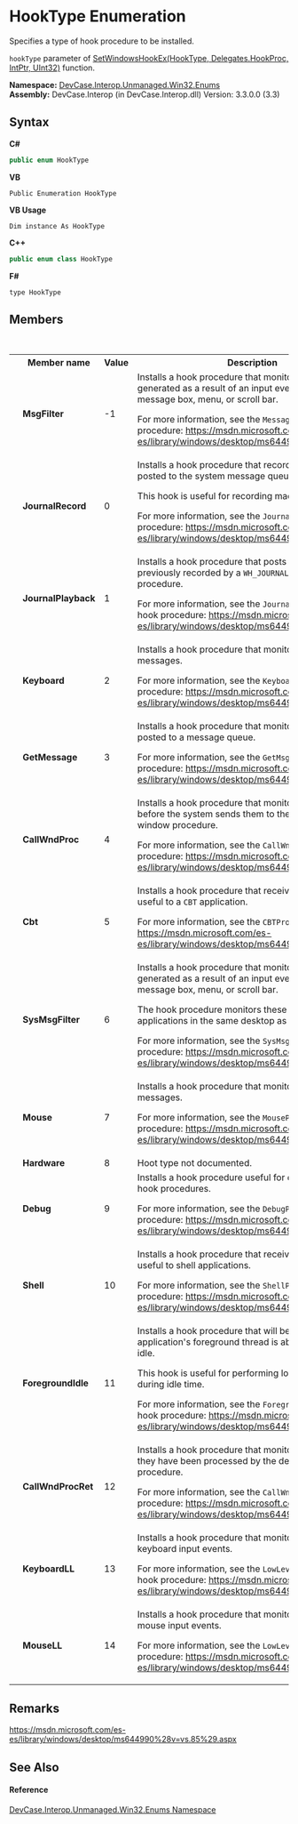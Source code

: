 # HookType Enumeration
 

Specifies a type of hook procedure to be installed. 

`hookType` parameter of <a href="M_DevCase_Interop_Unmanaged_Win32_NativeMethods_SetWindowsHookEx">SetWindowsHookEx(HookType, Delegates.HookProc, IntPtr, UInt32)</a> function.

**Namespace:**&nbsp;<a href="N_DevCase_Interop_Unmanaged_Win32_Enums">DevCase.Interop.Unmanaged.Win32.Enums</a><br />**Assembly:**&nbsp;DevCase.Interop (in DevCase.Interop.dll) Version: 3.3.0.0 (3.3)

## Syntax

**C#**<br />
``` C#
public enum HookType
```

**VB**<br />
``` VB
Public Enumeration HookType
```

**VB Usage**<br />
``` VB Usage
Dim instance As HookType
```

**C++**<br />
``` C++
public enum class HookType
```

**F#**<br />
``` F#
type HookType
```


## Members
&nbsp;<table><tr><th></th><th>Member name</th><th>Value</th><th>Description</th></tr><tr><td /><td target="F:DevCase.Interop.Unmanaged.Win32.Enums.HookType.MsgFilter">**MsgFilter**</td><td>-1</td><td>Installs a hook procedure that monitors messages generated as a result of an input event in a dialog box, message box, menu, or scroll bar. 

 For more information, see the `MessageProc` hook procedure: <a href="https://msdn.microsoft.com/es-es/library/windows/desktop/ms644987(v=vs.85).aspx" target="_blank">https://msdn.microsoft.com/es-es/library/windows/desktop/ms644987(v=vs.85).aspx</a></td></tr><tr><td /><td target="F:DevCase.Interop.Unmanaged.Win32.Enums.HookType.JournalRecord">**JournalRecord**</td><td>0</td><td>Installs a hook procedure that records input messages posted to the system message queue. 

 This hook is useful for recording macros. 

 For more information, see the `JournalRecordProc` hook procedure: <a href="https://msdn.microsoft.com/es-es/library/windows/desktop/ms644983(v=vs.85).aspx" target="_blank">https://msdn.microsoft.com/es-es/library/windows/desktop/ms644983(v=vs.85).aspx</a></td></tr><tr><td /><td target="F:DevCase.Interop.Unmanaged.Win32.Enums.HookType.JournalPlayback">**JournalPlayback**</td><td>1</td><td>Installs a hook procedure that posts messages previously recorded by a `WH_JOURNALRECORD` hook procedure. 

 For more information, see the `JournalPlaybackProc` hook procedure: <a href="https://msdn.microsoft.com/es-es/library/windows/desktop/ms644982(v=vs.85).aspx" target="_blank">https://msdn.microsoft.com/es-es/library/windows/desktop/ms644982(v=vs.85).aspx</a></td></tr><tr><td /><td target="F:DevCase.Interop.Unmanaged.Win32.Enums.HookType.Keyboard">**Keyboard**</td><td>2</td><td>Installs a hook procedure that monitors keystroke messages. 

 For more information, see the `KeyboardProc` hook procedure: <a href="https://msdn.microsoft.com/es-es/library/windows/desktop/ms644984(v=vs.85).aspx" target="_blank">https://msdn.microsoft.com/es-es/library/windows/desktop/ms644984(v=vs.85).aspx</a></td></tr><tr><td /><td target="F:DevCase.Interop.Unmanaged.Win32.Enums.HookType.GetMessage">**GetMessage**</td><td>3</td><td>Installs a hook procedure that monitors messages posted to a message queue. 

 For more information, see the `GetMsgProc` hook procedure: <a href="https://msdn.microsoft.com/es-es/library/windows/desktop/ms644981(v=vs.85).aspx" target="_blank">https://msdn.microsoft.com/es-es/library/windows/desktop/ms644981(v=vs.85).aspx</a></td></tr><tr><td /><td target="F:DevCase.Interop.Unmanaged.Win32.Enums.HookType.CallWndProc">**CallWndProc**</td><td>4</td><td>Installs a hook procedure that monitors messages before the system sends them to the destination window procedure. 

 For more information, see the `CallWndProc` hook procedure: <a href="https://msdn.microsoft.com/es-es/library/windows/desktop/ms644975(v=vs.85).aspx" target="_blank">https://msdn.microsoft.com/es-es/library/windows/desktop/ms644975(v=vs.85).aspx</a></td></tr><tr><td /><td target="F:DevCase.Interop.Unmanaged.Win32.Enums.HookType.Cbt">**Cbt**</td><td>5</td><td>Installs a hook procedure that receives notifications useful to a `CBT` application. 

 For more information, see the `CBTProc` hook procedure: <a href="https://msdn.microsoft.com/es-es/library/windows/desktop/ms644977(v=vs.85).aspx" target="_blank">https://msdn.microsoft.com/es-es/library/windows/desktop/ms644977(v=vs.85).aspx</a></td></tr><tr><td /><td target="F:DevCase.Interop.Unmanaged.Win32.Enums.HookType.SysMsgFilter">**SysMsgFilter**</td><td>6</td><td>Installs a hook procedure that monitors messages generated as a result of an input event in a dialog box, message box, menu, or scroll bar. 

 The hook procedure monitors these messages for all applications in the same desktop as the calling thread. 

 For more information, see the `SysMsgProc` hook procedure: <a href="https://msdn.microsoft.com/es-es/library/windows/desktop/ms644992(v=vs.85).aspx" target="_blank">https://msdn.microsoft.com/es-es/library/windows/desktop/ms644992(v=vs.85).aspx</a></td></tr><tr><td /><td target="F:DevCase.Interop.Unmanaged.Win32.Enums.HookType.Mouse">**Mouse**</td><td>7</td><td>Installs a hook procedure that monitors mouse messages. 

 For more information, see the `MouseProc` hook procedure: <a href="https://msdn.microsoft.com/es-es/library/windows/desktop/ms644988(v=vs.85).aspx" target="_blank">https://msdn.microsoft.com/es-es/library/windows/desktop/ms644988(v=vs.85).aspx</a></td></tr><tr><td /><td target="F:DevCase.Interop.Unmanaged.Win32.Enums.HookType.Hardware">**Hardware**</td><td>8</td><td>Hoot type not documented.</td></tr><tr><td /><td target="F:DevCase.Interop.Unmanaged.Win32.Enums.HookType.Debug">**Debug**</td><td>9</td><td>Installs a hook procedure useful for debugging other hook procedures. 

 For more information, see the `DebugProc` hook procedure: <a href="https://msdn.microsoft.com/es-es/library/windows/desktop/ms644978(v=vs.85).aspx" target="_blank">https://msdn.microsoft.com/es-es/library/windows/desktop/ms644978(v=vs.85).aspx</a></td></tr><tr><td /><td target="F:DevCase.Interop.Unmanaged.Win32.Enums.HookType.Shell">**Shell**</td><td>10</td><td>Installs a hook procedure that receives notifications useful to shell applications. 

 For more information, see the `ShellProc` hook procedure: <a href="https://msdn.microsoft.com/es-es/library/windows/desktop/ms644991(v=vs.85).aspx" target="_blank">https://msdn.microsoft.com/es-es/library/windows/desktop/ms644991(v=vs.85).aspx</a></td></tr><tr><td /><td target="F:DevCase.Interop.Unmanaged.Win32.Enums.HookType.ForegroundIdle">**ForegroundIdle**</td><td>11</td><td>Installs a hook procedure that will be called when the application's foreground thread is about to become idle. 

 This hook is useful for performing low priority tasks during idle time. 

 For more information, see the `ForegroundIdleProc` hook procedure: <a href="https://msdn.microsoft.com/es-es/library/windows/desktop/ms644980(v=vs.85).aspx" target="_blank">https://msdn.microsoft.com/es-es/library/windows/desktop/ms644980(v=vs.85).aspx</a></td></tr><tr><td /><td target="F:DevCase.Interop.Unmanaged.Win32.Enums.HookType.CallWndProcRet">**CallWndProcRet**</td><td>12</td><td>Installs a hook procedure that monitors messages after they have been processed by the destination window procedure. 

 For more information, see the `CallWndRetProc` hook procedure: <a href="https://msdn.microsoft.com/es-es/library/windows/desktop/ms644976(v=vs.85).aspx" target="_blank">https://msdn.microsoft.com/es-es/library/windows/desktop/ms644976(v=vs.85).aspx</a></td></tr><tr><td /><td target="F:DevCase.Interop.Unmanaged.Win32.Enums.HookType.KeyboardLL">**KeyboardLL**</td><td>13</td><td>Installs a hook procedure that monitors low-level keyboard input events. 

 For more information, see the `LowLevelKeyboardProc` hook procedure: <a href="https://msdn.microsoft.com/es-es/library/windows/desktop/ms644985(v=vs.85).aspx" target="_blank">https://msdn.microsoft.com/es-es/library/windows/desktop/ms644985(v=vs.85).aspx</a></td></tr><tr><td /><td target="F:DevCase.Interop.Unmanaged.Win32.Enums.HookType.MouseLL">**MouseLL**</td><td>14</td><td>Installs a hook procedure that monitors low-level mouse input events. 

 For more information, see the `LowLevelMouseProc` hook procedure: <a href="https://msdn.microsoft.com/es-es/library/windows/desktop/ms644986(v=vs.85).aspx" target="_blank">https://msdn.microsoft.com/es-es/library/windows/desktop/ms644986(v=vs.85).aspx</a></td></tr></table>

## Remarks
<a href="https://msdn.microsoft.com/es-es/library/windows/desktop/ms644990%28v=vs.85%29.aspx" target="_blank">https://msdn.microsoft.com/es-es/library/windows/desktop/ms644990%28v=vs.85%29.aspx</a>

## See Also


#### Reference
<a href="N_DevCase_Interop_Unmanaged_Win32_Enums">DevCase.Interop.Unmanaged.Win32.Enums Namespace</a><br />